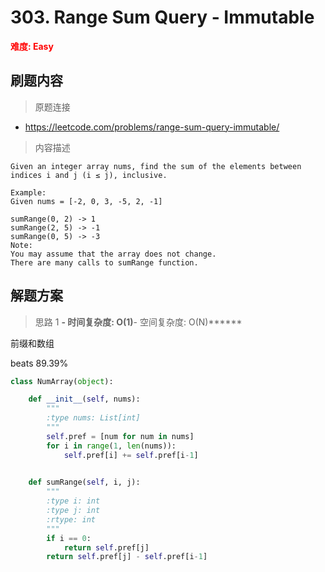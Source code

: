 # 303. Range Sum Query - Immutable

**<font color=red>难度: Easy</font>**

## 刷题内容

> 原题连接

* https://leetcode.com/problems/range-sum-query-immutable/

> 内容描述

```
Given an integer array nums, find the sum of the elements between indices i and j (i ≤ j), inclusive.

Example:
Given nums = [-2, 0, 3, -5, 2, -1]

sumRange(0, 2) -> 1
sumRange(2, 5) -> -1
sumRange(0, 5) -> -3
Note:
You may assume that the array does not change.
There are many calls to sumRange function.
```

## 解题方案

> 思路 1
******- 时间复杂度: O(1)******- 空间复杂度: O(N)******

前缀和数组

beats 89.39%

```python
class NumArray(object):

    def __init__(self, nums):
        """
        :type nums: List[int]
        """
        self.pref = [num for num in nums]
        for i in range(1, len(nums)):
            self.pref[i] += self.pref[i-1]
        

    def sumRange(self, i, j):
        """
        :type i: int
        :type j: int
        :rtype: int
        """
        if i == 0:
            return self.pref[j]
        return self.pref[j] - self.pref[i-1]
```

